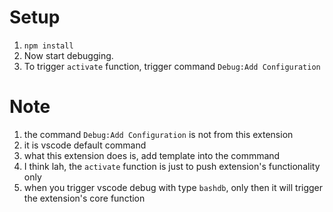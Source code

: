 # Setup
1. `npm install`
2. Now start debugging.
3. To trigger `activate` function, trigger command `Debug:Add Configuration`

# Note
1. the command `Debug:Add Configuration` is not from this extension
2. it is vscode default command
3. what this extension does is, add template into the commmand
4. I think lah, the `activate` function is just to push extension's functionality only
5. when you trigger vscode debug with type `bashdb`, only then it will trigger the extension's core function
